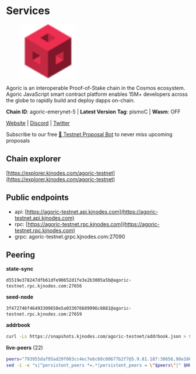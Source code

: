 # Services

<figure><img src="https://raw.githubusercontent.com/kj89/cosmos-images/main/logos/agoric.png" width="150" alt=""><figcaption></figcaption></figure>

Agoric is an interoperable Proof-of-Stake chain in the Cosmos ecosystem.  Agoric JavaScript smart contract platform enables 15M+ developers across the  globe to rapidly build and deploy dapps on-chain.

**Chain ID**: agoric-emerynet-5 | **Latest Version Tag**: pismoC | **Wasm**: OFF

[Website](https://agoric.com) | [Discord](https://discord.com/invite/qDW8DRes4s) | [Twitter](https://twitter.com/agoric)



Subscribe to our free [🤖 Testnet Proposal Bot](https://t.me/kjnodes_testnet_proposal_bot) to never miss upcoming proposals


## Chain explorer
[https://explorer.kjnodes.com/agoric-testnet](https://explorer.kjnodes.com/agoric-testnet)

## Public endpoints

* api: [https://agoric-testnet.api.kjnodes.com](https://agoric-testnet.api.kjnodes.com)
* rpc: [https://agoric-testnet.rpc.kjnodes.com](https://agoric-testnet.rpc.kjnodes.com)
* grpc: agoric-testnet.grpc.kjnodes.com:27090

## Peering

**state-sync**

```text
d5519e378247dfb61dfe90652d1fe3e2b3005a5b@agoric-testnet.rpc.kjnodes.com:27656
```

**seed-node**

```text
3f472746f46493309650e5a033076689996c8881@agoric-testnet.rpc.kjnodes.com:27659
```

**addrbook**
```bash
curl -Ls https://snapshots.kjnodes.com/agoric-testnet/addrbook.json > $HOME/.agoric/config/addrbook.json
```

**live-peers** (22)
```bash
peers="793955daf95ad29f003cc4ec7e6c60c00677b2f7@5.9.81.187:30656,98e1069b1cfc445e377eda6a0eadd94f7877065d@162.55.169.76:26656,6644a86094a0cb0152f83aed74357c439657770b@185.239.209.79:26656,4dee5e4456307469d037c35eb0157f1f252b3f99@135.181.35.255:26656,42084028a65c5d609793ffc618d1dcbf374fc301@65.109.28.219:14456,32f7fbecd40b420d592ac460703c4ac647875566@65.109.23.238:26656,70ac007461e0d912aeba6eda56ac3fed7d3087f8@135.181.85.31:26656,8dfb920cdc2eba42b688f44fdd26e12dabfbb6a9@95.217.130.111:27656,980583e1dfd16988b6fdb22dd733f3260c535e45@192.241.137.132:26656,a49d469686e32f6490b56a2a693e83c130f3ee2a@144.76.145.151:26656,d5519e378247dfb61dfe90652d1fe3e2b3005a5b@65.109.68.190:27656,d238a541e480e06269107449a70b1178ef49aba7@34.69.172.140:26656,a3a1e6c7a9ceec632c22769a9e369d05a796dc24@65.108.79.246:26709,3f4e87ddb2e61fdd01398c071fa986259f096334@209.34.206.46:26656,6f9e22eba0130f1a29c25e28beeae69b2621a403@35.238.67.135:26656,7ea47a018710e43a9eafd4eebc8340d2f48eb3ba@94.130.132.227:2160,c72d05f83b53dc7f6c55d7d3e67c304716d27d80@116.202.227.117:27656,a73444541956b994f804f6fcf2a26d2c3c9865a3@34.67.210.29:26656,7b1cafa0879374125c623d854bcc0cb9cd98729e@185.213.25.151:26656,a21bd5ae7488c18d7e6387f20ae0484acb70be01@13.215.217.74:26656,a875ef614b3902dd567be2076f18239681f24e35@82.100.58.112:26656,3c2abc308efdc63be1801bbb1b40900ada13349b@34.30.233.82:26656"
sed -i -e "s|^persistent_peers *=.*|persistent_peers = \"$peers\"|" $HOME/.agoric/config/config.toml
```
